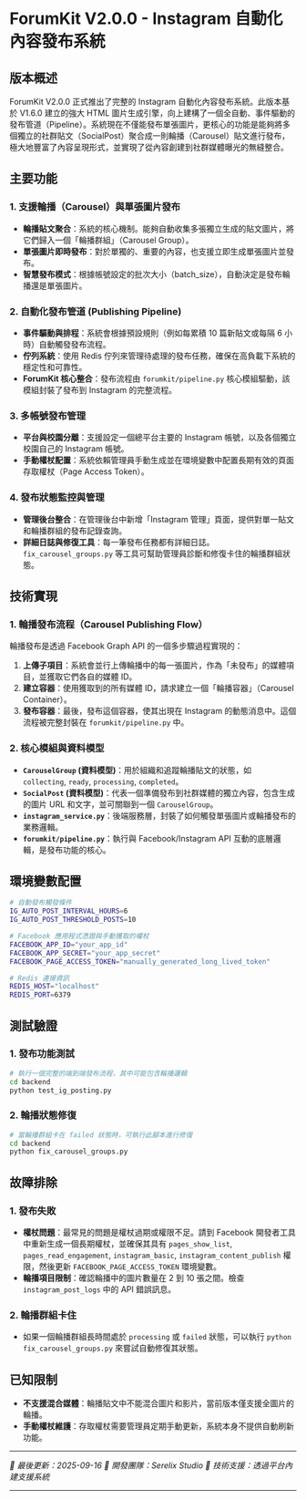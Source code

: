 # ForumKit V2.0.0 - Instagram 自動化內容發布系統

## 版本概述

ForumKit V2.0.0 正式推出了完整的 Instagram 自動化內容發布系統。此版本基於 V1.6.0 建立的強大 HTML 圖片生成引擎，向上建構了一個全自動、事件驅動的發布管道（Pipeline）。系統現在不僅能發布單張圖片，更核心的功能是能夠將多個獨立的社群貼文（SocialPost）聚合成一則輪播（Carousel）貼文進行發布，極大地豐富了內容呈現形式，並實現了從內容創建到社群媒體曝光的無縫整合。

## 主要功能

### 1. 支援輪播（Carousel）與單張圖片發布
- **輪播貼文聚合**：系統的核心機制。能夠自動收集多張獨立生成的貼文圖片，將它們歸入一個「輪播群組」（Carousel Group）。
- **單張圖片即時發布**：對於單獨的、重要的內容，也支援立即生成單張圖片並發布。
- **智慧發布模式**：根據帳號設定的批次大小（batch_size），自動決定是發布輪播還是單張圖片。

### 2. 自動化發布管道 (Publishing Pipeline)
- **事件驅動與排程**：系統會根據預設規則（例如每累積 10 篇新貼文或每隔 6 小時）自動觸發發布流程。
- **佇列系統**：使用 Redis 佇列來管理待處理的發布任務，確保在高負載下系統的穩定性和可靠性。
- **ForumKit 核心整合**：發布流程由 `forumkit/pipeline.py` 核心模組驅動，該模組封裝了發布到 Instagram 的完整流程。

### 3. 多帳號發布管理
- **平台與校園分離**：支援設定一個總平台主要的 Instagram 帳號，以及各個獨立校園自己的 Instagram 帳號。
- **手動權杖配置**：系統依賴管理員手動生成並在環境變數中配置長期有效的頁面存取權杖（Page Access Token）。

### 4. 發布狀態監控與管理
- **管理後台整合**：在管理後台中新增「Instagram 管理」頁面，提供對單一貼文和輪播群組的發布記錄查詢。
- **詳細日誌與修復工具**：每一筆發布任務都有詳細日誌。`fix_carousel_groups.py` 等工具可幫助管理員診斷和修復卡住的輪播群組狀態。

## 技術實現

### 1. 輪播發布流程（Carousel Publishing Flow）
輪播發布是透過 Facebook Graph API 的一個多步驟過程實現的：
1.  **上傳子項目**：系統會並行上傳輪播中的每一張圖片，作為「未發布」的媒體項目，並獲取它們各自的媒體 ID。
2.  **建立容器**：使用獲取到的所有媒體 ID，請求建立一個「輪播容器」（Carousel Container）。
3.  **發布容器**：最後，發布這個容器，使其出現在 Instagram 的動態消息中。這個流程被完整封裝在 `forumkit/pipeline.py` 中。

### 2. 核心模組與資料模型
- **`CarouselGroup` (資料模型)**：用於組織和追蹤輪播貼文的狀態，如 `collecting`, `ready`, `processing`, `completed`。
- **`SocialPost` (資料模型)**：代表一個準備發布到社群媒體的獨立內容，包含生成的圖片 URL 和文字，並可關聯到一個 `CarouselGroup`。
- **`instagram_service.py`**：後端服務層，封裝了如何觸發單張圖片或輪播發布的業務邏輯。
- **`forumkit/pipeline.py`**：執行與 Facebook/Instagram API 互動的底層邏輯，是發布功能的核心。

## 環境變數配置

```bash
# 自動發布觸發條件
IG_AUTO_POST_INTERVAL_HOURS=6
IG_AUTO_POST_THRESHOLD_POSTS=10

# Facebook 應用程式憑證與手動獲取的權杖
FACEBOOK_APP_ID="your_app_id"
FACEBOOK_APP_SECRET="your_app_secret"
FACEBOOK_PAGE_ACCESS_TOKEN="manually_generated_long_lived_token"

# Redis 連接資訊
REDIS_HOST="localhost"
REDIS_PORT=6379
```

## 測試驗證

### 1. 發布功能測試
```bash
# 執行一個完整的端到端發布流程，其中可能包含輪播邏輯
cd backend
python test_ig_posting.py
```

### 2. 輪播狀態修復
```bash
# 當輪播群組卡在 failed 狀態時，可執行此腳本進行修復
cd backend
python fix_carousel_groups.py
```

## 故障排除

### 1. 發布失敗
- **權杖問題**：最常見的問題是權杖過期或權限不足。請到 Facebook 開發者工具中重新生成一個長期權杖，並確保其具有 `pages_show_list`, `pages_read_engagement`, `instagram_basic`, `instagram_content_publish` 權限，然後更新 `FACEBOOK_PAGE_ACCESS_TOKEN` 環境變數。
- **輪播項目限制**：確認輪播中的圖片數量在 2 到 10 張之間。檢查 `instagram_post_logs` 中的 API 錯誤訊息。

### 2. 輪播群組卡住
- 如果一個輪播群組長時間處於 `processing` 或 `failed` 狀態，可以執行 `python fix_carousel_groups.py` 來嘗試自動修復其狀態。

## 已知限制

- **不支援混合媒體**：輪播貼文中不能混合圖片和影片，當前版本僅支援全圖片的輪播。
- **手動權杖維護**：存取權杖需要管理員定期手動更新，系統本身不提供自動刷新功能。

---

*📅 最後更新：2025-09-16*
*🏢 開發團隊：Serelix Studio*
*📧 技術支援：透過平台內建支援系統*

---